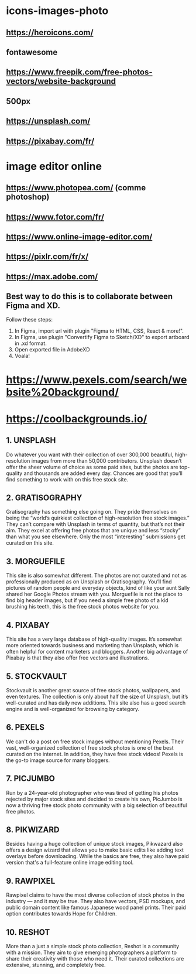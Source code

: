 # icons-images-photo

## https://heroicons.com/ 
## fontawesome
## https://www.freepik.com/free-photos-vectors/website-background
## 500px
## https://unsplash.com/
## https://pixabay.com/fr/

# image editor online
## https://www.photopea.com/ (comme photoshop)
## https://www.fotor.com/fr/
## https://www.online-image-editor.com/
## https://pixlr.com/fr/x/
## https://max.adobe.com/


## Best way to do this is to collaborate between Figma and XD.

Follow these steps:
1. In Figma, import url with plugin "Figma to HTML, CSS, React & more!".
2. In Figma, use plugin "Convertify Figma to Sketch/XD" to export artboard in .xd format.
3. Open exported file in AdobeXD
4. Voala!

# https://www.pexels.com/search/website%20background/
# https://coolbackgrounds.io/

## 1. UNSPLASH
Do whatever you want with their collection of over 300,000 beautiful, high-resolution images from more than 50,000 contributors. Unsplash doesn’t offer the sheer volume of choice as some paid sites, but the photos are top-quality and thousands are added every day. Chances are good that you’ll find something to work with on this free stock site.

## 2. GRATISOGRAPHY
Gratisography has something else going on. They pride themselves on being the “world’s quirkiest collection of high-resolution free stock images.” They can’t compare with Unsplash in terms of quantity, but that’s not their aim. They excel at offering free photos that are unique and less “stocky” than what you see elsewhere. Only the most “interesting” submissions get curated on this site.

## 3. MORGUEFILE
This site is also somewhat different. The photos are not curated and not as professionally produced as on Unsplash or Gratisography. You’ll find pictures of random people and everyday objects, kind of like your aunt Sally shared her Google Photos stream with you. Morguefile is not the place to find big header images, but if you need a simple free photo of a kid brushing his teeth, this is the free stock photos website for you.

## 4. PIXABAY
This site has a very large database of high-quality images. It’s somewhat more oriented towards business and marketing than Unsplash, which is often helpful for content marketers and bloggers. Another big advantage of Pixabay is that they also offer free vectors and illustrations.

## 5. STOCKVAULT
Stockvault is another great source of free stock photos, wallpapers, and even textures. The collection is only about half the size of Unsplash, but it’s well-curated and has daily new additions. This site also has a good search engine and is well-organized for browsing by category.

## 6. PEXELS
We can't do a post on free stock images without mentioning Pexels. Their vast, well-organized collection of free stock photos is one of the best curated on the internet. In addition, they have free stock videos! Pexels is the go-to image source for many bloggers.

## 7. PICJUMBO
Run by a 24-year-old photographer who was tired of getting his photos rejected by major stock sites and decided to create his own, PicJumbo is now a thriving free stock photo community with a big selection of beautiful free photos. 

## 8. PIKWIZARD 
Besides having a huge collection of unique stock images, Pikwazard also offers a design wizard that allows you to make basic edits like adding text overlays before downloading. While the basics are free, they also have paid version that's a full-feature online image editing tool.

## 9. RAWPIXEL
Rawpixel claims to have the most diverse collection of stock photos in the industry — and it may be true. They also have vectors, PSD mockups, and public domain content like famous Japanese wood panel prints. Their paid option contributes towards Hope for Children. 

## 10. RESHOT
More than a just a simple stock photo collection, Reshot is a community with a mission. They aim to give emerging photographers a platform to share their creativity with those who need it. Their curated collections are extensive, stunning, and completely free.
